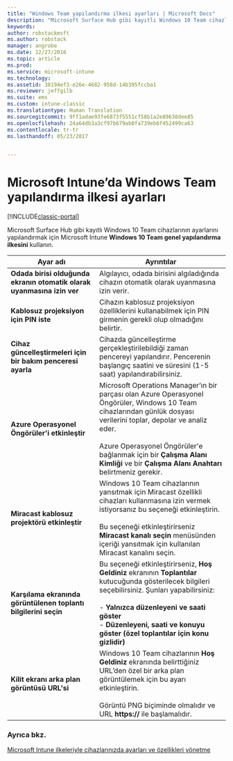 ```yaml
---
title: "Windows Team yapılandırma ilkesi ayarları | Microsoft Docs"
description: "Microsoft Surface Hub gibi kayıtlı Windows 10 Team cihazlarının ayarlarını yapılandırmak için Microsoft Intune **Windows 10 Team genel yapılandırma ilkesini** kullanın."
keywords: 
author: robstackmsft
ms.author: robstack
manager: angrobe
ms.date: 12/27/2016
ms.topic: article
ms.prod: 
ms.service: microsoft-intune
ms.technology: 
ms.assetid: 38194ef3-e26e-4682-958d-14b395fccba1
ms.reviewer: jeffgilb
ms.suite: ems
ms.custom: intune-classic
ms.translationtype: Human Translation
ms.sourcegitcommit: 9ff1adae93fe6873f5551cf58b1a2e89638dee85
ms.openlocfilehash: 24a64db3a3cf97b679ab0fa739eb6f452499ca63
ms.contentlocale: tr-tr
ms.lasthandoff: 05/23/2017


---
```


# <a name="windows-team-configuration-policy-settings-in-microsoft-intune"></a>Microsoft Intune’da Windows Team yapılandırma ilkesi ayarları

[!INCLUDE[classic-portal](../includes/classic-portal.md)]

Microsoft Surface Hub gibi kayıtlı Windows 10 Team cihazlarının ayarlarını yapılandırmak için Microsoft Intune **Windows 10 Team genel yapılandırma ilkesini** kullanın.

|Ayar adı|Ayrıntılar|
|----------------|-----------|
|**Odada birisi olduğunda ekranın otomatik olarak uyanmasına izin ver**|Algılayıcı, odada birisini algıladığında cihazın otomatik olarak uyanmasına izin verir.|
|**Kablosuz projeksiyon için PIN iste**|Cihazın kablosuz projeksiyon özelliklerini kullanabilmek için PIN girmenin gerekli olup olmadığını belirtir.|
|**Cihaz güncelleştirmeleri için bir bakım penceresi ayarla**|Cihazda güncelleştirme gerçekleştirilebildiği zaman pencereyi yapılandırır. Pencerenin başlangıç saatini ve süresini (1-5 saat) yapılandırabilirsiniz.|
|**Azure Operasyonel Öngörüler'i etkinleştir**|Microsoft Operations Manager’ın bir parçası olan Azure Operasyonel Öngörüler, Windows 10 Team cihazlarından günlük dosyası verilerini toplar, depolar ve analiz eder.<br /><br />Azure Operasyonel Öngörüler'e bağlanmak için bir **Çalışma Alanı Kimliği** ve bir **Çalışma Alanı Anahtarı** belirtmeniz gerekir.|
|**Miracast kablosuz projektörü etkinleştir**|Windows 10 Team cihazlarının yansıtmak için Miracast özellikli cihazları kullanmasına izin vermek istiyorsanız bu seçeneği etkinleştirin.<br /><br />Bu seçeneği etkinleştirirseniz **Miracast kanalı seçin** menüsünden içeriği yansıtmak için kullanılan Miracast kanalını seçin.|
|**Karşılama ekranında görüntülenen toplantı bilgilerini seçin**|Bu seçeneği etkinleştirirseniz, **Hoş Geldiniz** ekranının **Toplantılar** kutucuğunda gösterilecek bilgileri seçebilirsiniz. Şunları yapabilirsiniz:<br /><br />-   **Yalnızca düzenleyeni ve saati göster**<br />-   **Düzenleyeni, saati ve konuyu göster (özel toplantılar için konu gizlidir)**|
|**Kilit ekranı arka plan görüntüsü URL'si**|Windows 10 Team cihazlarının **Hoş Geldiniz** ekranında belirttiğiniz URL’den özel bir arka plan görüntülemek için bu ayarı etkinleştirin.<br /><br />Görüntü PNG biçiminde olmalıdır ve URL **https://** ile başlamalıdır.|


### <a name="see-also"></a>Ayrıca bkz.
[Microsoft Intune ilkeleriyle cihazlarınızda ayarları ve özellikleri yönetme](manage-settings-and-features-on-your-devices-with-microsoft-intune-policies.md)


